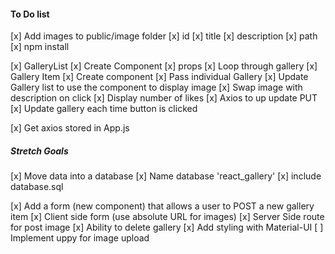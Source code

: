 #### To Do list

[x] Add images to public/image folder
	[x] id
	[x] title
	[x] description
	[x] path
[x] npm install

[x] GalleryList
	[x] Create Component
	[x] props
	[x] Loop through gallery
[x] Gallery Item
	[x] Create component
	[x] Pass individual Gallery
	[x] Update Gallery list to use the component to display image
	[x] Swap image with description on click
	[x] Display number of likes
	[x] Axios to up update PUT
	[x] Update gallery each time button is clicked

[x] Get axios stored in App.js

##### Stretch Goals
[x] Move data into a database
	[x] Name database 'react_gallery'
	[x] include database.sql

[x] Add a form (new component) that allows a user to POST a new gallery item
	[x] Client side form (use absolute URL for images)
	[x] Server Side route for post image
[x] Ability to delete gallery
[x] Add styling with Material-UI
[ ] Implement uppy for image upload